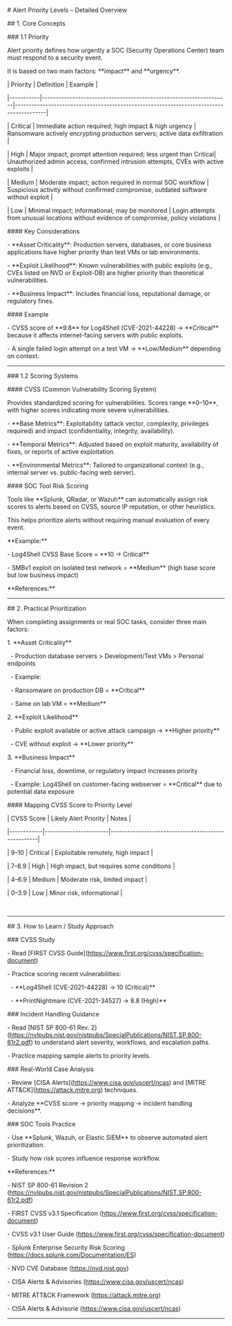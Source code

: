 \# Alert Priority Levels – Detailed Overview



\## 1. Core Concepts



\### 1.1 Priority

Alert priority defines how urgently a SOC (Security Operations Center) team must respond to a security event.  

It is based on two main factors: \*\*impact\*\* and \*\*urgency\*\*.



| Priority  | Definition                                                        | Example                                                                                 |

|-----------|-------------------------------------------------------------------|-----------------------------------------------------------------------------------------|

| Critical  | Immediate action required; high impact \& high urgency             | Ransomware actively encrypting production servers; active data exfiltration             |

| High      | Major impact, prompt attention required; less urgent than Critical| Unauthorized admin access, confirmed intrusion attempts, CVEs with active exploits      |

| Medium    | Moderate impact; action required in normal SOC workflow           | Suspicious activity without confirmed compromise, outdated software without exploit     |

| Low       | Minimal impact; informational; may be monitored                   | Login attempts from unusual locations without evidence of compromise, policy violations |



\#### Key Considerations

\- \*\*Asset Criticality\*\*: Production servers, databases, or core business applications have higher priority than test VMs or lab environments.  

\- \*\*Exploit Likelihood\*\*: Known vulnerabilities with public exploits (e.g., CVEs listed on NVD or Exploit-DB) are higher priority than theoretical vulnerabilities.  

\- \*\*Business Impact\*\*: Includes financial loss, reputational damage, or regulatory fines.  



\#### Example

\- CVSS score of \*\*9.8\*\* for Log4Shell (CVE-2021-44228) → \*\*Critical\*\* because it affects internet-facing servers with public exploits.  

\- A single failed login attempt on a test VM → \*\*Low/Medium\*\* depending on context.  





---



\### 1.2 Scoring Systems



\#### CVSS (Common Vulnerability Scoring System)

Provides standardized scoring for vulnerabilities. Scores range \*\*0–10\*\*, with higher scores indicating more severe vulnerabilities.  



\- \*\*Base Metrics\*\*: Exploitability (attack vector, complexity, privileges required) and impact (confidentiality, integrity, availability).  

\- \*\*Temporal Metrics\*\*: Adjusted based on exploit maturity, availability of fixes, or reports of active exploitation.  

\- \*\*Environmental Metrics\*\*: Tailored to organizational context (e.g., internal server vs. public-facing web server).  



\#### SOC Tool Risk Scoring

Tools like \*\*Splunk, QRadar, or Wazuh\*\* can automatically assign risk scores to alerts based on CVSS, source IP reputation, or other heuristics.  

This helps prioritize alerts without requiring manual evaluation of every event.  



\*\*Example:\*\*

\- Log4Shell CVSS Base Score = \*\*10 → Critical\*\*  

\- SMBv1 exploit on isolated test network = \*\*Medium\*\* (high base score but low business impact)  



\*\*References:\*\*



---



\## 2. Practical Prioritization



When completing assignments or real SOC tasks, consider three main factors:



1\. \*\*Asset Criticality\*\*  

&nbsp;  - Production database servers > Development/Test VMs > Personal endpoints  

&nbsp;  - Example:  

&nbsp;    - Ransomware on production DB = \*\*Critical\*\*  

&nbsp;    - Same on lab VM = \*\*Medium\*\*  



2\. \*\*Exploit Likelihood\*\*  

&nbsp;  - Public exploit available or active attack campaign → \*\*Higher priority\*\*  

&nbsp;  - CVE without exploit → \*\*Lower priority\*\*  



3\. \*\*Business Impact\*\*  

&nbsp;  - Financial loss, downtime, or regulatory impact increases priority  

&nbsp;  - Example: Log4Shell on customer-facing webserver = \*\*Critical\*\* due to potential data exposure  



\#### Mapping CVSS Score to Priority Level



| CVSS Score | Likely Alert Priority | Notes                                              |

|------------|-----------------------|----------------------------------------------------|

| 9–10       | Critical              | Exploitable remotely, high impact                  |

| 7–8.9      | High                  | High impact, but requires some conditions          |

| 4–6.9      | Medium                | Moderate risk, limited impact                      |

| 0–3.9      | Low                   | Minor risk, informational                          |



&nbsp;



---



\## 3. How to Learn / Study Approach



\### CVSS Study

\- Read \[FIRST CVSS Guide](https://www.first.org/cvss/specification-document)  

\- Practice scoring recent vulnerabilities:  

&nbsp; - \*\*Log4Shell (CVE-2021-44228) → 10 (Critical)\*\*  

&nbsp; - \*\*PrintNightmare (CVE-2021-34527) → 8.8 (High)\*\*  



\### Incident Handling Guidance

\- Read \[NIST SP 800-61 Rev. 2](https://nvlpubs.nist.gov/nistpubs/SpecialPublications/NIST.SP.800-61r2.pdf) to understand alert severity, workflows, and escalation paths.  

\- Practice mapping sample alerts to priority levels.  



\### Real-World Case Analysis

\- Review \[CISA Alerts](https://www.cisa.gov/uscert/ncas) and \[MITRE ATT\&CK](https://attack.mitre.org) techniques.  

\- Analyze \*\*CVSS score → priority mapping → incident handling decisions\*\*.  



\### SOC Tools Practice

\- Use \*\*Splunk, Wazuh, or Elastic SIEM\*\* to observe automated alert prioritization.  

\- Study how risk scores influence response workflow.  



\*\*References:\*\*

\- NIST SP 800-61 Revision 2 (https://nvlpubs.nist.gov/nistpubs/SpecialPublications/NIST.SP.800-61r2.pdf)

\- FIRST CVSS v3.1 Specification (https://www.first.org/cvss/specification-document)

\- CVSS v3.1 User Guide (https://www.first.org/cvss/specification-document)

\- Splunk Enterprise Security Risk Scoring (https://docs.splunk.com/Documentation/ES)

\- NVD CVE Database (https://nvd.nist.gov)

\- CISA Alerts \& Advisories (https://www.cisa.gov/uscert/ncas)

\- MITRE ATT\&CK Framework (https://attack.mitre.org)  

\- CISA Alerts \& Advisorie (https://www.cisa.gov/uscert/ncas)  



---



